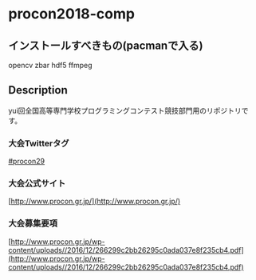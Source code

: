# procon2018-comp

## インストールすべきもの(pacmanで入る)

opencv zbar hdf5 ffmpeg

## Description

yui回全国高等専門学校プログラミングコンテスト競技部門用のリポジトリです。

### 大会Twitterタグ
[#procon29](https://twitter.com/search?q=%23procon29)

### 大会公式サイト
[http://www.procon.gr.jp/](http://www.procon.gr.jp/)

### 大会募集要項
[http://www.procon.gr.jp/wp-content/uploads//2016/12/266299c2bb26295c0ada037e8f235cb4.pdf](http://www.procon.gr.jp/wp-content/uploads//2016/12/266299c2bb26295c0ada037e8f235cb4.pdf)
